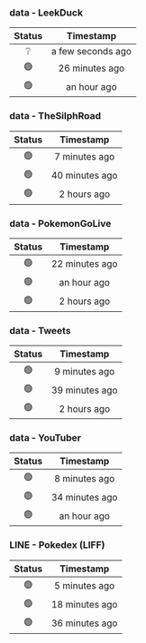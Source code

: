 ### data - LeekDuck
| Status | Timestamp |
|:------:|:---------:|
| ❔ | a few seconds ago |
| 🟢 | 26 minutes ago |
| 🟢 | an hour ago |

### data - TheSilphRoad
| Status | Timestamp |
|:------:|:---------:|
| 🟢 | 7 minutes ago |
| 🟢 | 40 minutes ago |
| 🟢 | 2 hours ago |

### data - PokemonGoLive
| Status | Timestamp |
|:------:|:---------:|
| 🟢 | 22 minutes ago |
| 🟢 | an hour ago |
| 🟢 | 2 hours ago |

### data - Tweets
| Status | Timestamp |
|:------:|:---------:|
| 🟢 | 9 minutes ago |
| 🟢 | 39 minutes ago |
| 🟢 | 2 hours ago |

### data - YouTuber
| Status | Timestamp |
|:------:|:---------:|
| 🟢 | 8 minutes ago |
| 🟢 | 34 minutes ago |
| 🟢 | an hour ago |

### LINE - Pokedex (LIFF)
| Status | Timestamp |
|:------:|:---------:|
| 🟢 | 5 minutes ago |
| 🟢 | 18 minutes ago |
| 🟢 | 36 minutes ago |

